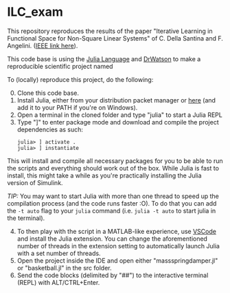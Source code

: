 # ILC_exam

This repository reproduces the results of the paper "Iterative Learning in Functional Space for Non-Square Linear Systems" of C. Della Santina and F. Angelini. ([IEEE link here](https://ieeexplore.ieee.org/document/9683673)).


This code base is using the [Julia Language](https://julialang.org/) and
[DrWatson](https://juliadynamics.github.io/DrWatson.jl/stable/)
to make a reproducible scientific project named

To (locally) reproduce this project, do the following:

0. Clone this code base.
1. Install Julia, either from your distribution packet manager or [here](https://julialang.org/downloads/) (and add it to your PATH if you're on Windows).
2. Open a terminal in the cloned folder and type "julia" to start a Julia REPL
3. Type "]" to enter package mode and download and compile the project dependencies as such:
   ```
   julia> ] activate .
   julia> ] instantiate
   ```

This will install and compile all necessary packages for you to be able to run the scripts and everything should work out of the box. While Julia is fast to install, this might take a while as you're practically installing the Julia version of Simulink.

*TIP:* You may want to start Julia with more than one thread to speed up the compilation process (and the code runs faster :O). To do that you can add the `-t auto` flag to your `julia` command (i.e. `julia -t auto` to start julia in the terminal).

4. To then play with the script in a MATLAB-like experience, use [VSCode](https://code.visualstudio.com/) and install the Julia extension. You can change the aforementioned number of threads in the extension setting to automatically launch Julia with a set number of threads.
5. Open the project inside the IDE and open either "massspringdamper.jl" or "basketball.jl" in the src folder.
6. Send the code blocks (delimited by "##") to the interactive terminal (REPL) with ALT/CTRL+Enter.
